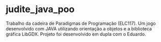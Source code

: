 # judite_java_poo
Trabalho da cadeira de Paradigmas de Programação (ELC117). Um jogo desenvolvido com JAVA utilizando orientação a objetos e a biblioteca gráfica LibGDX. Projeto foi desenvolvido em dupla com o Eduardo.
